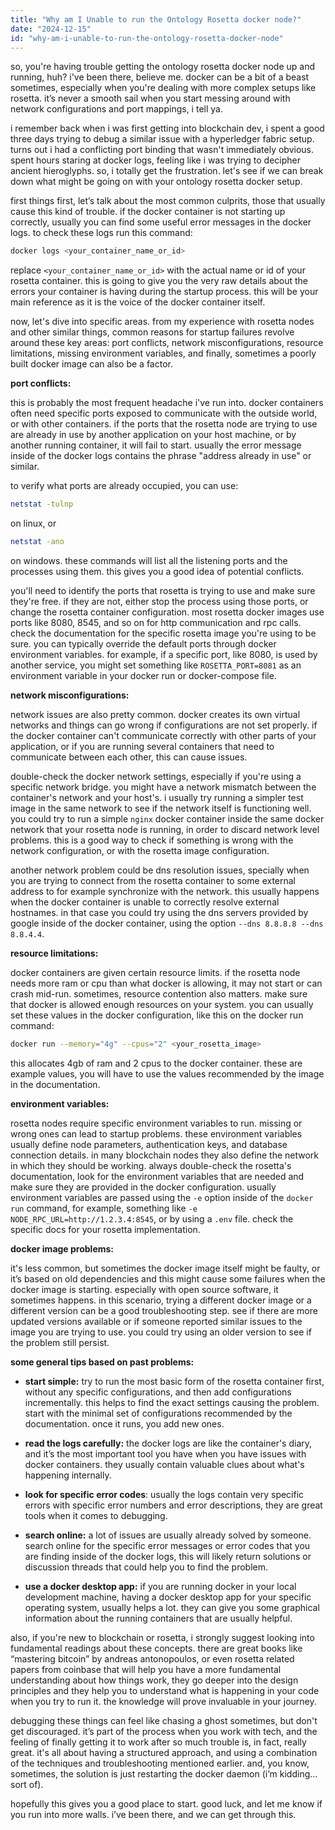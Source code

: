 ```yaml
---
title: "Why am I Unable to run the Ontology Rosetta docker node?"
date: "2024-12-15"
id: "why-am-i-unable-to-run-the-ontology-rosetta-docker-node"
---
```


so, you're having trouble getting the ontology rosetta docker node up and running, huh? i've been there, believe me. docker can be a bit of a beast sometimes, especially when you're dealing with more complex setups like rosetta. it’s never a smooth sail when you start messing around with network configurations and port mappings, i tell ya.

i remember back when i was first getting into blockchain dev, i spent a good three days trying to debug a similar issue with a hyperledger fabric setup. turns out i had a conflicting port binding that wasn't immediately obvious. spent hours staring at docker logs, feeling like i was trying to decipher ancient hieroglyphs. so, i totally get the frustration. let's see if we can break down what might be going on with your ontology rosetta docker setup.

first things first, let’s talk about the most common culprits, those that usually cause this kind of trouble. if the docker container is not starting up correctly, usually you can find some useful error messages in the docker logs. to check these logs run this command:

```bash
docker logs <your_container_name_or_id>
```

replace `<your_container_name_or_id>` with the actual name or id of your rosetta container. this is going to give you the very raw details about the errors your container is having during the startup process. this will be your main reference as it is the voice of the docker container itself.

now, let's dive into specific areas. from my experience with rosetta nodes and other similar things, common reasons for startup failures revolve around these key areas: port conflicts, network misconfigurations, resource limitations, missing environment variables, and finally, sometimes a poorly built docker image can also be a factor.

**port conflicts:**

this is probably the most frequent headache i've run into. docker containers often need specific ports exposed to communicate with the outside world, or with other containers. if the ports that the rosetta node are trying to use are already in use by another application on your host machine, or by another running container, it will fail to start. usually the error message inside of the docker logs contains the phrase "address already in use" or similar.

to verify what ports are already occupied, you can use:

```bash
netstat -tulnp
```
on linux, or
```bash
netstat -ano
```
on windows. these commands will list all the listening ports and the processes using them. this gives you a good idea of potential conflicts.

you'll need to identify the ports that rosetta is trying to use and make sure they're free. if they are not, either stop the process using those ports, or change the rosetta container configuration. most rosetta docker images use ports like 8080, 8545, and so on for http communication and rpc calls. check the documentation for the specific rosetta image you're using to be sure. you can typically override the default ports through docker environment variables. for example, if a specific port, like 8080, is used by another service, you might set something like `ROSETTA_PORT=8081` as an environment variable in your docker run or docker-compose file.

**network misconfigurations:**

network issues are also pretty common. docker creates its own virtual networks and things can go wrong if configurations are not set properly. if the docker container can't communicate correctly with other parts of your application, or if you are running several containers that need to communicate between each other, this can cause issues.

double-check the docker network settings, especially if you're using a specific network bridge. you might have a network mismatch between the container's network and your host's. i usually try running a simpler test image in the same network to see if the network itself is functioning well. you could try to run a simple `nginx` docker container inside the same docker network that your rosetta node is running, in order to discard network level problems. this is a good way to check if something is wrong with the network configuration, or with the rosetta image configuration.

another network problem could be dns resolution issues, specially when you are trying to connect from the rosetta container to some external address to for example synchronize with the network. this usually happens when the docker container is unable to correctly resolve external hostnames. in that case you could try using the dns servers provided by google inside of the docker container, using the option `--dns 8.8.8.8 --dns 8.8.4.4`.

**resource limitations:**

docker containers are given certain resource limits. if the rosetta node needs more ram or cpu than what docker is allowing, it may not start or can crash mid-run. sometimes, resource contention also matters. make sure that docker is allowed enough resources on your system. you can usually set these values in the docker configuration, like this on the docker run command:

```bash
docker run --memory="4g" --cpus="2" <your_rosetta_image>
```

this allocates 4gb of ram and 2 cpus to the docker container. these are example values, you will have to use the values recommended by the image in the documentation.

**environment variables:**

rosetta nodes require specific environment variables to run. missing or wrong ones can lead to startup problems. these environment variables usually define node parameters, authentication keys, and database connection details. in many blockchain nodes they also define the network in which they should be working. always double-check the rosetta's documentation, look for the environment variables that are needed and make sure they are provided in the docker configuration. usually environment variables are passed using the `-e` option inside of the `docker run` command, for example, something like `-e NODE_RPC_URL=http://1.2.3.4:8545`, or by using a `.env` file. check the specific docs for your rosetta implementation.

**docker image problems:**

it's less common, but sometimes the docker image itself might be faulty, or it’s based on old dependencies and this might cause some failures when the docker image is starting. especially with open source software, it sometimes happens. in this scenario, trying a different docker image or a different version can be a good troubleshooting step. see if there are more updated versions available or if someone reported similar issues to the image you are trying to use. you could try using an older version to see if the problem still persist.

**some general tips based on past problems:**

*   **start simple:** try to run the most basic form of the rosetta container first, without any specific configurations, and then add configurations incrementally. this helps to find the exact settings causing the problem. start with the minimal set of configurations recommended by the documentation. once it runs, you add new ones.

*   **read the logs carefully:** the docker logs are like the container's diary, and it’s the most important tool you have when you have issues with docker containers. they usually contain valuable clues about what's happening internally.

*   **look for specific error codes**: usually the logs contain very specific errors with specific error numbers and error descriptions, they are great tools when it comes to debugging.

*   **search online:** a lot of issues are usually already solved by someone. search online for the specific error messages or error codes that you are finding inside of the docker logs, this will likely return solutions or discussion threads that could help you to find the problem.

*   **use a docker desktop app:** if you are running docker in your local development machine, having a docker desktop app for your specific operating system, usually helps a lot. they can give you some graphical information about the running containers that are usually helpful.

also, if you're new to blockchain or rosetta, i strongly suggest looking into fundamental readings about these concepts. there are great books like “mastering bitcoin” by andreas antonopoulos, or even rosetta related papers from coinbase that will help you have a more fundamental understanding about how things work, they go deeper into the design principles and they help you to understand what is happening in your code when you try to run it. the knowledge will prove invaluable in your journey.

debugging these things can feel like chasing a ghost sometimes, but don't get discouraged. it’s part of the process when you work with tech, and the feeling of finally getting it to work after so much trouble is, in fact, really great. it's all about having a structured approach, and using a combination of the techniques and troubleshooting mentioned earlier. and, you know, sometimes, the solution is just restarting the docker daemon (i’m kidding…sort of).

hopefully this gives you a good place to start. good luck, and let me know if you run into more walls. i’ve been there, and we can get through this.
